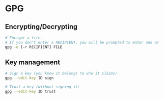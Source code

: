 # GPG

## Encrypting/Decrypting

```bash
# Encrypt a file.
# If you don't enter a RECIPIENT, you will be prompted to enter one or more.
gpg -e [-r RECIPIENT] FILE
```

## Key management

```bash
# Sign a key (you know it belongs to who it claims)
gpg --edit-key ID sign

# Trust a key (without signing it)
gpg --edit-key ID trust
```
